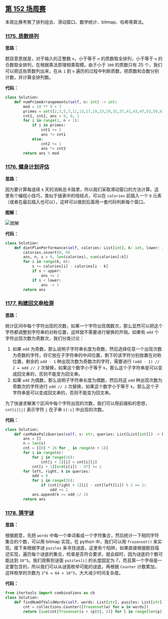 ## [第 152 场周赛](https://leetcode-cn.com/contest/weekly-contest-152)

本周比赛考察了排列组合、滑动窗口、数学统计、bitmap、哈希等算法。

### [1175. 质数排列](https://leetcode-cn.com/contest/weekly-contest-152/problems/prime-arrangements)

**思路：**

题目意思就是，对于输入的正整数 `n`，小于等于 `n` 的质数取全排列，小于等于 `n` 的合数取全排列，在根据乘法原理相乘取模。由于小于 `100` 的质数只有 25 个，我们可以把这些质数列出来，在从 `1` 到 `n` 遍历的过程中判断质数，把质数和合数分别计数，并计算全排列数。


**代码：**
```python
class Solution:
    def numPrimeArrangements(self, n: int) -> int:
        mod = 10 ** 9 + 7
        primes = set([2,3,5,7,11,13,17,19,23,29,31,37,41,43,47,53,59,61,67,71,73,79,83,89,97])
        cnt1, cnt2, ans = 0, 0, 1
        for i in range(1, n + 1):
            if i in primes:
                cnt1 += 1
                ans *= cnt1
            else:
                cnt2 += 1
                ans *= cnt2
        return ans % mod
```


### [1176. 健身计划评估](https://leetcode-cn.com/contest/weekly-contest-152/problems/diet-plan-performance)

**思路：**

因为要计算每连续 `k` 天的消耗总卡路里，所以我们采取滑动窗口的方法计算。这里有个编程小技巧，类似于链表中的哑结点，可以在 `calories` 前插入一个 `0` 元素（或者在最后插入也可以），这样可以做到后面用一套代码判断每个窗口。

**图解：**

![图解](http://qiniu.wenyuetech.cn/1176-1.gif)


**代码：**
```python
class Solution:
    def dietPlanPerformance(self, calories: List[int], k: int, lower: int, upper: int) -> int:
        calories.insert(0, 0)
        ans, n, s = 0, len(calories), sum(calories[:k])
        for i in range(k, n):
            s += calories[i] - calories[i - k]
            if s > upper:
                ans += 1
            if s < lower:
                ans -= 1
        return ans
```


### [1177. 构建回文串检测](https://leetcode-cn.com/contest/weekly-contest-152/problems/can-make-palindrome-from-substring)

**思路：**

统计区间中每个字符出现的次数，如果一个字符出现偶数次，那么显然可以把这个字符都调整到字符串的对称位置，这样就不需要进行替换的开销。如果有 `odd` 个字符出现次数为奇数次，我们分类讨论：

1. 如果 `odd` 为奇数，那么说明子字符串长度为奇数，然后选择任意一个出现次数为奇数的字符，将它放在子字符串的中间位置，剩下的该字符分别放置在对称位置，剩余的 `odd - 1` 种出现次数为奇数次的字符，需要进行 `(odd - 1) // 2 = odd // 2` 次替换，如果这个数字小于等于 `k`，那么这个子字符串是可以变成回文串的，否则不能变为回文串。
2. 如果 `odd` 为偶数，那么说明子字符串长度为偶数，然后将这 `odd` 种出现次数为奇数次的字符进行 `odd // 2` 次替换，如果这个数字小于等于 `k`，那么这个子字符串是可以变成回文串的，否则不能变为回文串。

为了快速求解某个区间中每个字符出现的次数，我们可以用前缀和的思想， `cnt[i][j]` 表示字符 `j` 在子串 `s[:i]` 中出现的次数。


**代码：**
```python
class Solution:
    def canMakePaliQueries(self, s: str, queries: List[List[int]]) -> List[bool]:
        ans = []
        n = len(s)
        cnt = [[0] * 26 for _ in range(n + 1)]
        for i in range(n):
            for j in range(26):
                cnt[i + 1][j] = cnt[i][j]
            cnt[i + 1][ord(s[i]) - 97] += 1
        for left, right, k in queries:
            odd = 0
            for i in range(26):
                if (cnt[right + 1][i] - cnt[left][i]) % 2 == 1:
                    odd += 1
            ans.append(k >= odd // 2)
        return ans
```


### [1178. 猜字谜](https://leetcode-cn.com/contest/weekly-contest-152/problems/number-of-valid-words-for-each-puzzle)

**思路：**

根据题意，先把 `words` 中每一个单词看成一个字符集合，然后统计一下相同字符集合的个数，可以用 bitmap 实现，在 python 中，我们可以用 `frozenset()` 来实现。接下来根据字谜 `puzzles` 来寻找谜底，这里有个陷阱，如果直接根据题目描述实现，遍历每个谜底的集合，检查是否符合要求，就会超时，因为谜底的个数可能达到 `10^5`。我们观察到谜面 `puzzles[i]` 的长度固定为 7，而且第一个字母是一定要包含的，所以我们可以从谜面枚举可能的谜底，再根据 `Counter` 计数累加，这样枚举的次数为 `2^6 = 64 < 10^5`，大大减少时间复杂度。


**代码：**

```python
from itertools import combinations as cb
class Solution:
    def findNumOfValidWords(self, words: List[str], puzzles: List[str]) -> List[int]:
        cnt = collections.Counter([frozenset(w) for w in words])
        return [sum(cnt[frozenset(s + (p[0], ))] for l in range(len(p)) for s in cb(p[1:], l)) for p in puzzles]
```


